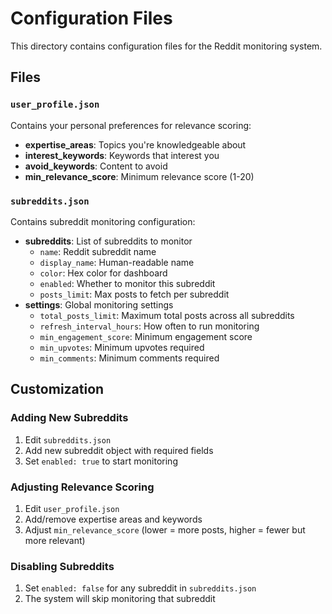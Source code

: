 # Configuration Files

This directory contains configuration files for the Reddit monitoring system.

## Files

### `user_profile.json`
Contains your personal preferences for relevance scoring:
- **expertise_areas**: Topics you're knowledgeable about
- **interest_keywords**: Keywords that interest you
- **avoid_keywords**: Content to avoid
- **min_relevance_score**: Minimum relevance score (1-20)

### `subreddits.json`
Contains subreddit monitoring configuration:
- **subreddits**: List of subreddits to monitor
  - `name`: Reddit subreddit name
  - `display_name`: Human-readable name
  - `color`: Hex color for dashboard
  - `enabled`: Whether to monitor this subreddit
  - `posts_limit`: Max posts to fetch per subreddit
- **settings**: Global monitoring settings
  - `total_posts_limit`: Maximum total posts across all subreddits
  - `refresh_interval_hours`: How often to run monitoring
  - `min_engagement_score`: Minimum engagement score
  - `min_upvotes`: Minimum upvotes required
  - `min_comments`: Minimum comments required

## Customization

### Adding New Subreddits
1. Edit `subreddits.json`
2. Add new subreddit object with required fields
3. Set `enabled: true` to start monitoring

### Adjusting Relevance Scoring
1. Edit `user_profile.json`
2. Add/remove expertise areas and keywords
3. Adjust `min_relevance_score` (lower = more posts, higher = fewer but more relevant)

### Disabling Subreddits
1. Set `enabled: false` for any subreddit in `subreddits.json`
2. The system will skip monitoring that subreddit
